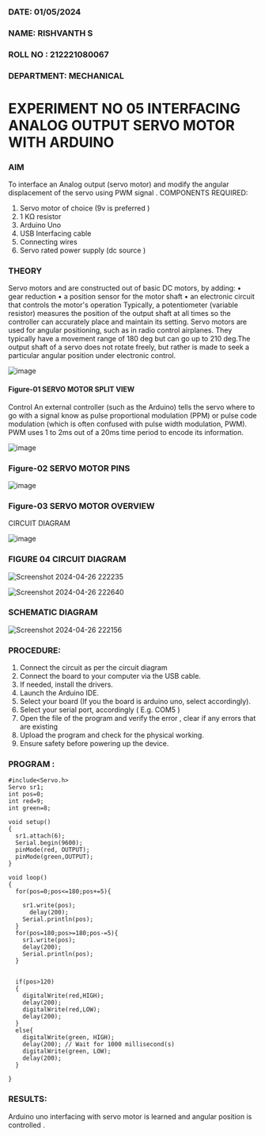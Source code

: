 ###  DATE: 01/05/2024
###  NAME: RISHVANTH S
###  ROLL NO : 212221080067
###  DEPARTMENT: MECHANICAL


# EXPERIMENT NO 05 INTERFACING ANALOG OUTPUT SERVO MOTOR WITH ARDUINO

### AIM
To interface an Analog output (servo motor) and modify the angular displacement of the servo using PWM signal .
COMPONENTS REQUIRED:
1.	Servo motor of choice (9v is preferred )
2.	1 KΩ resistor 
3.	Arduino Uno 
4.	USB Interfacing cable 
5.	Connecting wires 
6.	Servo rated power supply (dc source )


### THEORY
Servo motors and are constructed out of basic DC motors, by adding:
•	 gear reduction
•	 a position sensor for the motor shaft
•	 an electronic circuit that controls the motor's operation
Typically, a potentiometer (variable resistor) measures the position of the output shaft at all times so the controller can accurately place and maintain its setting.
Servo motors are used for angular positioning, such as in radio control airplanes.  They typically have a movement range of 180 deg but can go up to 210 deg.The output shaft of a servo does not rotate freely, but rather is made to seek a particular angular position under electronic control. 


![image](https://user-images.githubusercontent.com/36288975/163544439-1f477927-fcd4-42f0-9ce4-c863fdbf1210.png)



#### Figure-01 SERVO MOTOR SPLIT VIEW 
Control 
An external controller (such as the Arduino) tells the servo where to go with a signal know as pulse proportional modulation (PPM) or pulse code modulation (which is often confused with pulse width modulation, PWM). PWM uses 1 to 2ms out of a 20ms time period to encode its information.
 
 
 ![image](https://user-images.githubusercontent.com/36288975/163544482-3027136f-7135-4f3d-a23f-8dc2fe04194d.png)

### Figure-02 SERVO MOTOR PINS

 ![image](https://user-images.githubusercontent.com/36288975/163544513-ca497421-e6ba-4f91-871f-5cfba77f22a8.png)


### Figure-03 SERVO MOTOR OVERVIEW 

 


 





CIRCUIT DIAGRAM
 
 
 ![image](https://user-images.githubusercontent.com/36288975/163544618-6eb8a7b5-7f1a-428a-8d9f-fd899b145efb.png)

### FIGURE 04 CIRCUIT DIAGRAM

![Screenshot 2024-04-26 222235](https://github.com/srishvanths/EXPERIMENT-NO--05-INTERFACING-ANALOG-OUTPUT-SERVO-MOTOR-WITH-ARDUINO-/assets/161055755/97c9bb59-36db-441d-8d0e-308430c045b2)

![Screenshot 2024-04-26 222640](https://github.com/srishvanths/EXPERIMENT-NO--05-INTERFACING-ANALOG-OUTPUT-SERVO-MOTOR-WITH-ARDUINO-/assets/161055755/a55a8dd0-92ad-4300-90dc-efcf321120d4)

### SCHEMATIC DIAGRAM

![Screenshot 2024-04-26 222156](https://github.com/srishvanths/EXPERIMENT-NO--05-INTERFACING-ANALOG-OUTPUT-SERVO-MOTOR-WITH-ARDUINO-/assets/161055755/86285b0e-9dab-41ec-bd07-ae88860984db)

### PROCEDURE:
1.	Connect the circuit as per the circuit diagram 
2.	Connect the board to your computer via the USB cable.
3.	If needed, install the drivers.
4.	Launch the Arduino IDE.
5.	Select your board (If you the board is arduino uno, select accordingly).
6.	Select your serial port, accordingly ( E.g. COM5 )
7.	Open the file of the program  and verify the error , clear if any errors that are existing 
8.	Upload the program and check for the physical working. 
9.	Ensure safety before powering up the device.


### PROGRAM :
~~~
#include<Servo.h>
Servo sr1;
int pos=0;
int red=9;
int green=8;

void setup()
{
  sr1.attach(6);
  Serial.begin(9600);
  pinMode(red, OUTPUT);
  pinMode(green,OUTPUT);
}

void loop()
{
  for(pos=0;pos<=180;pos+=5){
    
    sr1.write(pos);
      delay(200);
    Serial.println(pos);
  }
  for(pos=180;pos>=180;pos-=5){
    sr1.write(pos);
    delay(200);
    Serial.println(pos);
  }
  

  if(pos>120)
  {
    digitalWrite(red,HIGH);
    delay(200);
    digitalWrite(red,LOW);
    delay(200);
  }
  else{
    digitalWrite(green, HIGH);
    delay(200); // Wait for 1000 millisecond(s)
    digitalWrite(green, LOW);
    delay(200);
  }
  
}
 ~~~

### RESULTS: 
Arduino uno interfacing with servo motor is learned and angular position is controlled .
